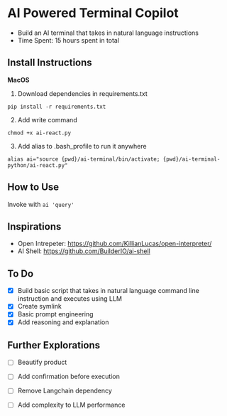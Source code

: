 # AI Powered Terminal Copilot
- Build an AI terminal that takes in natural language instructions
- Time Spent: 15 hours spent in total

## Install Instructions

**MacOS**
1. Download dependencies in requirements.txt
```
pip install -r requirements.txt
```

2. Add write command
```
chmod +x ai-react.py
```

3. Add alias to .bash_profile to run it anywhere
```
alias ai="source {pwd}/ai-terminal/bin/activate; {pwd}/ai-terminal-python/ai-react.py"
```

## How to Use
Invoke with `ai 'query'`


## Inspirations
- Open Intrepeter: https://github.com/KillianLucas/open-interpreter/
- AI Shell: https://github.com/BuilderIO/ai-shell

## To Do
- [x] Build basic script that takes in natural language command line instruction and executes using LLM 
- [x] Create symlink
- [x] Basic prompt engineering
- [x] Add reasoning and explanation

## Further Explorations
- [ ] Beautify product
- [ ] Add confirmation before execution
- [ ] Remove Langchain dependency 
- [ ] Add complexity to LLM performance



